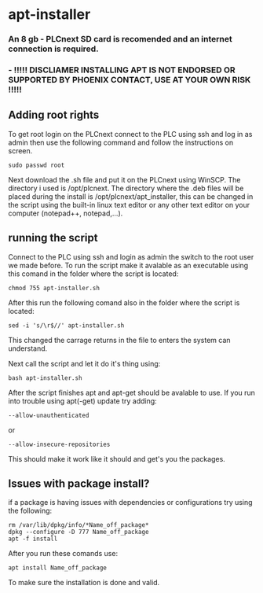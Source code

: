 # apt-installer
### An 8 gb - PLCnext SD card is recomended and an internet connection is required.
### - !!!!! DISCLIAMER INSTALLING APT IS NOT ENDORSED OR SUPPORTED BY PHOENIX CONTACT, USE AT YOUR OWN RISK !!!!!
## Adding root rights
To get root login on the PLCnext connect to the PLC using ssh and log in as admin then use the following command and follow the instructions on screen.

```
sudo passwd root
```

Next download the .sh file and put it on the PLCnext using WinSCP. The directory i used is /opt/plcnext.
The directory where the .deb files will be placed during the install is /opt/plcnext/apt_installer, this can be changed in the script using the built-in linux text editor or any other text editor on your computer (notepad++, notepad,...).

## running the script
Connect to the PLC using ssh and login as admin the switch to the root user we made before.
To run the script make it avalable as an executable using this comand in the folder where the script is located: 
```
chmod 755 apt-installer.sh
```
After this run the following comand also in the folder where the script is located:
```
sed -i 's/\r$//' apt-installer.sh
```
This changed the carrage returns in the file to enters the system can understand.

Next call the script and let it do it's thing using:
```
bash apt-installer.sh 
```
After the script finishes apt and apt-get should be avalable to use. If you run into trouble using apt(-get) update try adding:
```
--allow-unauthenticated
```
or
```
--allow-insecure-repositories
```
This should make it work like it should and get's you the packages.
## Issues with package install?
if a package is having issues with dependencies or configurations try using the following:
```
rm /var/lib/dpkg/info/*Name_off_package*
dpkg --configure -D 777 Name_off_package
apt -f install
```
After you run these comands use:
```
apt install Name_off_package
```
To make sure the installation is done and valid.
